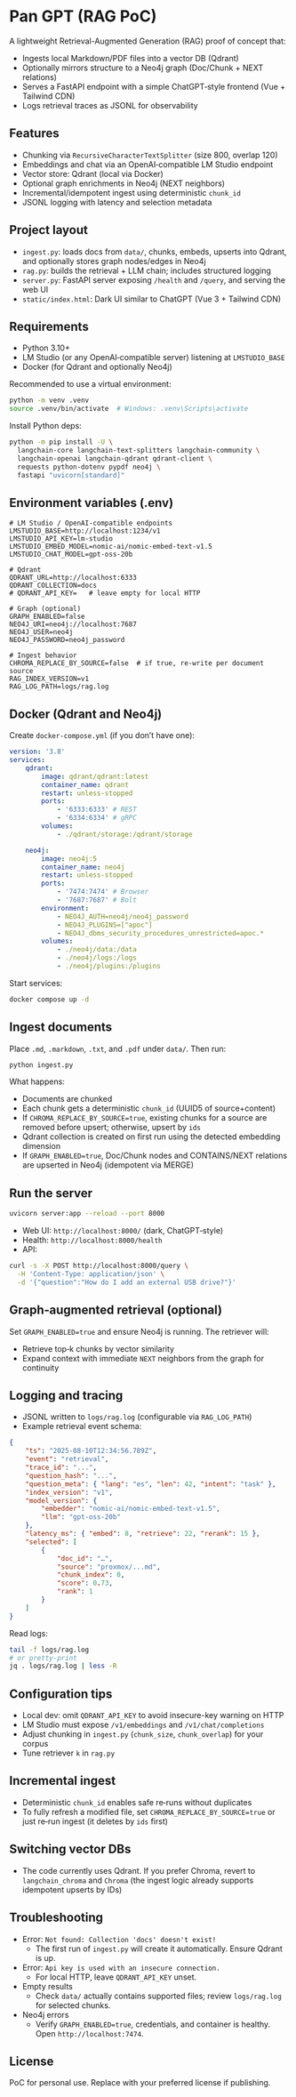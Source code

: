 # Pan GPT (RAG PoC)

A lightweight Retrieval-Augmented Generation (RAG) proof of concept that:

-   Ingests local Markdown/PDF files into a vector DB (Qdrant)
-   Optionally mirrors structure to a Neo4j graph (Doc/Chunk + NEXT relations)
-   Serves a FastAPI endpoint with a simple ChatGPT‑style frontend (Vue + Tailwind CDN)
-   Logs retrieval traces as JSONL for observability

## Features

-   Chunking via `RecursiveCharacterTextSplitter` (size 800, overlap 120)
-   Embeddings and chat via an OpenAI‑compatible LM Studio endpoint
-   Vector store: Qdrant (local via Docker)
-   Optional graph enrichments in Neo4j (NEXT neighbors)
-   Incremental/idempotent ingest using deterministic `chunk_id`
-   JSONL logging with latency and selection metadata

## Project layout

-   `ingest.py`: loads docs from `data/`, chunks, embeds, upserts into Qdrant, and optionally stores graph nodes/edges in Neo4j
-   `rag.py`: builds the retrieval + LLM chain; includes structured logging
-   `server.py`: FastAPI server exposing `/health` and `/query`, and serving the web UI
-   `static/index.html`: Dark UI similar to ChatGPT (Vue 3 + Tailwind CDN)

## Requirements

-   Python 3.10+
-   LM Studio (or any OpenAI‑compatible server) listening at `LMSTUDIO_BASE`
-   Docker (for Qdrant and optionally Neo4j)

Recommended to use a virtual environment:

```bash
python -m venv .venv
source .venv/bin/activate  # Windows: .venv\Scripts\activate
```

Install Python deps:

```bash
python -m pip install -U \
  langchain-core langchain-text-splitters langchain-community \
  langchain-openai langchain-qdrant qdrant-client \
  requests python-dotenv pypdf neo4j \
  fastapi "uvicorn[standard]"
```

## Environment variables (.env)

```env
# LM Studio / OpenAI-compatible endpoints
LMSTUDIO_BASE=http://localhost:1234/v1
LMSTUDIO_API_KEY=lm-studio
LMSTUDIO_EMBED_MODEL=nomic-ai/nomic-embed-text-v1.5
LMSTUDIO_CHAT_MODEL=gpt-oss-20b

# Qdrant
QDRANT_URL=http://localhost:6333
QDRANT_COLLECTION=docs
# QDRANT_API_KEY=   # leave empty for local HTTP

# Graph (optional)
GRAPH_ENABLED=false
NEO4J_URI=neo4j://localhost:7687
NEO4J_USER=neo4j
NEO4J_PASSWORD=neo4j_password

# Ingest behavior
CHROMA_REPLACE_BY_SOURCE=false  # if true, re-write per document source
RAG_INDEX_VERSION=v1
RAG_LOG_PATH=logs/rag.log
```

## Docker (Qdrant and Neo4j)

Create `docker-compose.yml` (if you don’t have one):

```yaml
version: '3.8'
services:
    qdrant:
        image: qdrant/qdrant:latest
        container_name: qdrant
        restart: unless-stopped
        ports:
            - '6333:6333' # REST
            - '6334:6334' # gRPC
        volumes:
            - ./qdrant/storage:/qdrant/storage

    neo4j:
        image: neo4j:5
        container_name: neo4j
        restart: unless-stopped
        ports:
            - '7474:7474' # Browser
            - '7687:7687' # Bolt
        environment:
            - NEO4J_AUTH=neo4j/neo4j_password
            - NEO4J_PLUGINS=["apoc"]
            - NEO4J_dbms_security_procedures_unrestricted=apoc.*
        volumes:
            - ./neo4j/data:/data
            - ./neo4j/logs:/logs
            - ./neo4j/plugins:/plugins
```

Start services:

```bash
docker compose up -d
```

## Ingest documents

Place `.md`, `.markdown`, `.txt`, and `.pdf` under `data/`. Then run:

```bash
python ingest.py
```

What happens:

-   Documents are chunked
-   Each chunk gets a deterministic `chunk_id` (UUID5 of source+content)
-   If `CHROMA_REPLACE_BY_SOURCE=true`, existing chunks for a source are removed before upsert; otherwise, upsert by `ids`
-   Qdrant collection is created on first run using the detected embedding dimension
-   If `GRAPH_ENABLED=true`, Doc/Chunk nodes and CONTAINS/NEXT relations are upserted in Neo4j (idempotent via MERGE)

## Run the server

```bash
uvicorn server:app --reload --port 8000
```

-   Web UI: `http://localhost:8000/` (dark, ChatGPT‑style)
-   Health: `http://localhost:8000/health`
-   API:

```bash
curl -s -X POST http://localhost:8000/query \
  -H 'Content-Type: application/json' \
  -d '{"question":"How do I add an external USB drive?"}'
```

## Graph‑augmented retrieval (optional)

Set `GRAPH_ENABLED=true` and ensure Neo4j is running. The retriever will:

-   Retrieve top‑k chunks by vector similarity
-   Expand context with immediate `NEXT` neighbors from the graph for continuity

## Logging and tracing

-   JSONL written to `logs/rag.log` (configurable via `RAG_LOG_PATH`)
-   Example retrieval event schema:

```json
{
    "ts": "2025-08-10T12:34:56.789Z",
    "event": "retrieval",
    "trace_id": "...",
    "question_hash": "...",
    "question_meta": { "lang": "es", "len": 42, "intent": "task" },
    "index_version": "v1",
    "model_version": {
        "embedder": "nomic-ai/nomic-embed-text-v1.5",
        "llm": "gpt-oss-20b"
    },
    "latency_ms": { "embed": 8, "retrieve": 22, "rerank": 15 },
    "selected": [
        {
            "doc_id": "…",
            "source": "proxmox/...md",
            "chunk_index": 0,
            "score": 0.73,
            "rank": 1
        }
    ]
}
```

Read logs:

```bash
tail -f logs/rag.log
# or pretty-print
jq . logs/rag.log | less -R
```

## Configuration tips

-   Local dev: omit `QDRANT_API_KEY` to avoid insecure-key warning on HTTP
-   LM Studio must expose `/v1/embeddings` and `/v1/chat/completions`
-   Adjust chunking in `ingest.py` (`chunk_size`, `chunk_overlap`) for your corpus
-   Tune retriever `k` in `rag.py`

## Incremental ingest

-   Deterministic `chunk_id` enables safe re‑runs without duplicates
-   To fully refresh a modified file, set `CHROMA_REPLACE_BY_SOURCE=true` or just re‑run ingest (it deletes by `ids` first)

## Switching vector DBs

-   The code currently uses Qdrant. If you prefer Chroma, revert to `langchain_chroma` and `Chroma` (the ingest logic already supports idempotent upserts by IDs)

## Troubleshooting

-   Error: `Not found: Collection 'docs' doesn't exist!`
    -   The first run of `ingest.py` will create it automatically. Ensure Qdrant is up.
-   Error: `Api key is used with an insecure connection.`
    -   For local HTTP, leave `QDRANT_API_KEY` unset.
-   Empty results
    -   Check `data/` actually contains supported files; review `logs/rag.log` for selected chunks.
-   Neo4j errors
    -   Verify `GRAPH_ENABLED=true`, credentials, and container is healthy. Open `http://localhost:7474`.

## License

PoC for personal use. Replace with your preferred license if publishing.
